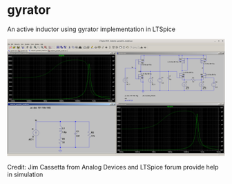 # gyrator
An active inductor using gyrator implementation in LTSpice

![waveform](./parasitic_model_of_gyrator.png)

Credit: Jim Cassetta from Analog Devices and LTSpice forum provide help in simulation

